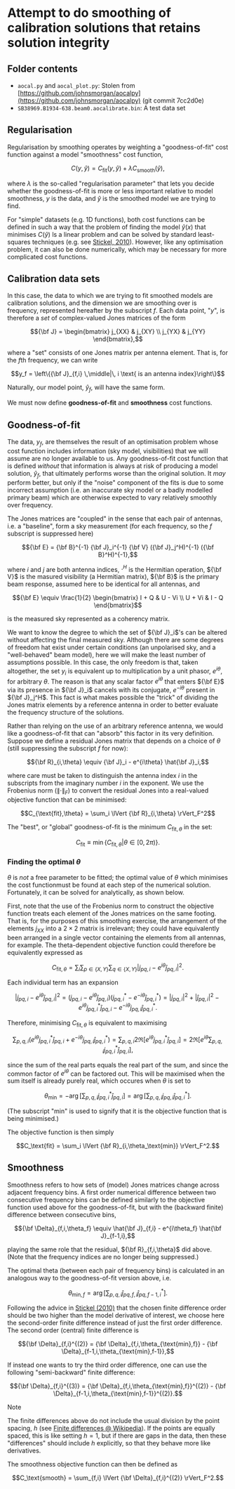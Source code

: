 # Attempt to do smoothing of calibration solutions that retains solution integrity

## Folder contents

- `aocal.py` and `aocal_plot.py`: Stolen from [https://github.com/johnsmorgan/aocalpy](https://github.com/johnsmorgan/aocalpy) (git commit 7cc2d0e)
- `SB38969.B1934-638.beam0.aocalibrate.bin`: A test data set

## Regularisation

Regularisation by smoothing operates by weighting a "goodness-of-fit" cost function against a model "smoothness" cost function,
```math
C(y, \hat{y}) = C_\text{fit}(y, \hat{y}) + \lambda C_\text{smooth}(\hat{y}),
```
where $`\lambda`$ is the so-called "regularisation parameter" that lets you decide whether the goodness-of-fit is more or less important relative to model smoothness, $`y`$ is the data, and $`\hat{y}`$ is the smoothed model we are trying to find.

For "simple" datasets (e.g. 1D functions), both cost functions can be defined in such a way that the problem of finding the model $`\hat{y}(x)`$ that minimises $`C(\hat{y})`$ ls a linear problem and can be solved by standard least-squares techniques (e.g. see [Stickel, 2010](https://www.sciencedirect.com/science/article/pii/S0098135409002567)).
However, like any optimisation problem, it can also be done numerically, which may be necessary for more complicated cost functions.

## Calibration data sets

In this case, the data to which we are trying to fit smoothed models are calibration solutions, and the dimension we are smoothing over is frequency, represented hereafter by the subscript $`f`$.
Each data point, "$`y`$", is therefore a *set* of complex-valued Jones matrices of the form
```math
{\bf J} = \begin{bmatrix} j_{XX} & j_{XY} \\ j_{YX} & j_{YY} \end{bmatrix},
```
where a "set" consists of one Jones matrix per antenna element.
That is, for the $`f`$th frequency, we can write
```math
y_f = \left\{{\bf J}_{f,i} \,\middle|\, i \text{ is an antenna index}\right\}
```
Naturally, our model point, $`\hat{y}_f`$, will have the same form.

We must now define **goodness-of-fit** and **smoothness** cost functions.

## Goodness-of-fit

The data, $`y_f`$, are themselves the result of an optimisation problem whose cost function includes information (sky model, visibilities) that we will assume are no longer available to us.
Any goodness-of-fit cost function that is defined *without* that information is always at risk of producing a model solution, $`\hat{y}_f`$, that ultimately performs worse than the original solution.
It *may* perform better, but only if the "noise" component of the fits is due to some incorrect assumption (i.e. an inaccurate sky model or a badly modelled primary beam) which are otherwise expected to vary relatively smoothly over frequency.

The Jones matrices are "coupled" in the sense that each pair of antennas, i.e. a "baseline", form a sky measurement (for each frequency, so the $`f`$ subscript is suppressed here)
```math
{\bf E} = {\bf B}^{-1} {\bf J}_i^{-1} {\bf V} ({\bf J}_j^H)^{-1} ({\bf B}^H)^{-1},
```
where $`i`$ and $`j`$ are both antenna indices, $`\cdot^H`$ is the Hermitian operation, $`{\bf V}`$ is the masured visibility (a Hermitian matrix), $`{\bf B}`$ is the primary beam response, assumed here to be identical for all antennas, and 
```math
{\bf E} \equiv \frac{1}{2} \begin{bmatrix} I + Q & U - Vi \\ U + Vi & I - Q \end{bmatrix}
```
is the measured sky represented as a coherency matrix.

We want to know the degree to which the set of $`{\bf J}_i`$'s can be altered without affecting the final measured sky.
Although there are some degrees of freedom hat exist under certain conditions (an unpolarised sky, and a "well-behaved" beam model), here we will make the least number of assumptions possible.
In this case, the only freedom is that, taken altogether, the set $`y_i`$ is equivalent up to multiplication by a unit phasor, $`e^{i\theta}`$, for arbitrary $`\theta`$.
The reason is that any scalar factor $`e^{i\theta}`$ that enters $`{\bf E}`$ via its presence in $`{\bf J}_i`$ cancels with its conjugate, $`e^{-i\theta}`$ present in $`{\bf J}_j^H`$.
This fact is what makes possible the "trick" of dividing the Jones matrix elements by a reference antenna in order to better evaluate the frequency structure of the solutions.

Rather than relying on the use of an arbitrary reference antenna, we would like a goodness-of-fit that can "absorb" this factor in its very definition.
Suppose we define a residual Jones matrix that depends on a choice of $`\theta`$ (still suppressing the subscript $`f`$ for now):
```math
{\bf R}_{i,\theta} \equiv {\bf J}_i - e^{i\theta} \hat{\bf J}_i,
```
where care must be taken to distinguish the antenna index $`i`$ in the subscripts from the imaginary number $`i`$ in the exponent.
We use the Frobenius norm ($`\lVert \cdot \rVert_F`$) to convert the residual Jones into a real-valued objective function that can be minimised:
```math
C_{\text{fit},\theta} = \sum_i \lVert {\bf R}_{i,\theta} \rVert_F^2
```
The "best", or "global" goodness-of-fit is the minimum $`C_{\text{fit},\theta}`$ in the set:
```math
C_\text{fit} \equiv \min \left\{C_{\text{fit},\theta} \middle| \theta \in [0,2\pi)\right\}.
```

### Finding the optimal $`\theta`$

$`\theta`$ is *not* a free parameter to be fitted; the optimal value of $`\theta`$ which minimises the cost functionmust be found at each step of the numerical solution.
Fortunately, it can be solved for analytically, as shown below.

First, note that the use of the Frobenius norm to construct the objective function treats each element of the Jones matrices on the same footing.
That is, for the purposes of this smoothing exercise, the arrangement of the elements $`j_{XX}`$ into a $`2 \times 2`$ matrix is irrelevant; they could have equivalently been arranged in a single vector containing the elements from all antennas, for example.
The theta-dependent objective function could therefore be equivalently expressed as
```math
C_{\text{fit},\theta} = \sum_i \sum_{p\in\{X,Y\}} \sum_{q\in\{X,Y\}} |j_{pq,i} - e^{i\theta} \hat{j}_{pq,i}|^2.
```
Each individual term has an expansion
```math
|j_{pq,i} - e^{i\theta} \hat{j}_{pq,i}|^2
    = (j_{pq,i} - e^{i\theta} \hat{j}_{pq,i})(j_{pq,i}^\ast - e^{-i\theta} \hat{j}_{pq,i}^\ast)
    = |j_{pq,i}|^2 + |\hat{j}_{pq,i}|^2 - e^{i\theta} j_{pq,i}^\ast \hat{j}_{pq,i} - e^{-i\theta} j_{pq,i} \hat{j}_{pq,i}^\ast.
```
Therefore, minimising $`C_{\text{fit},\theta}`$ is equivalent to maximising
```math
\sum_{p,q,i} \left( e^{i\theta} j_{pq,i}^\ast \hat{j}_{pq,i} + e^{-i\theta} j_{pq,i} \hat{j}_{pq,i}^\ast \right)
    = \sum_{p,q,i} 2 \Re \left[ e^{i\theta} j_{pq,i}^\ast \hat{j}_{pq,i} \right]
    = 2 \Re \left[ e^{i\theta} \sum_{p,q,i} j_{pq,i}^\ast \hat{j}_{pq,i} \right],
```
since the sum of the real parts equals the real part of the sum, and since the common factor of $`e^{i\theta}`$ can be factored out.
This will be maximised when the sum itself is already purely real, which occures when $`\theta`$ is set to
```math
\theta_\text{min}
    = -\arg \left[ \sum_{p,q,i} j_{pq,i}^\ast \hat{j}_{pq,i} \right]
    = \arg \left[ \sum_{p,q,i} j_{pq,i} \hat{j}_{pq,i}^\ast \right].
```
(The subscript "min" is used to signify that it is the objective function that is being minimised.)

The objective function is then simply
```math
C_\text{fit} = \sum_i \lVert {\bf R}_{i,\theta_\text{min}} \rVert_F^2.
```

## Smoothness

Smoothness refers to how sets of (model) Jones matrices change across adjacent frequency bins.
A first order numerical difference between two consecutive frequency bins can be defined similarly to the objective function used above for the goodness-of-fit, but with the (backward finite) difference between consecutive bins,
```math
{\bf \Delta}_{f,i,\theta_f} \equiv \hat{\bf J}_{f,i} - e^{i\theta_f} \hat{\bf J}_{f-1,i},
```
playing the same role that the residual, $`{\bf R}_{f,i,\theta}`$ did above.
(Note that the frequency indices are no longer being suppressed.)

The optimal theta (between each pair of frequency bins) is calculated in an analogous way to the goodness-of-fit version above, i.e.
```math
\theta_{\text{min},f}
    = \arg \left[ \sum_{p,q,i} \hat{j}_{pq,f,i} \hat{j}_{pq,f-1,i}^\ast \right].
```
Following the advice in [Stickel (2010)](https://www.sciencedirect.com/science/article/pii/S0098135409002567) that the chosen finite difference order should be two higher than the model derivative of interest, we choose here the second-order finite difference instead of just the first order difference.
The second order (central) finite difference is
```math
{\bf \Delta}_{f,i}^{(2)} = {\bf \Delta}_{f,i,\theta_{\text{min},f}} - {\bf \Delta}_{f-1,i,\theta_{\text{min},f-1}},
```

If instead one wants to try the third order difference, one can use the following "semi-backward" finite difference:
```math
{\bf \Delta}_{f,i}^{(3)} = {\bf \Delta}_{f,i,\theta_{\text{min},f}}^{(2)} - {\bf \Delta}_{f-1,i,\theta_{\text{min},f-1}}^{(2)}.
```

> [!NOTE]
> The finite differences above do not include the usual division by the point spacing, $`h`$ (see [Finite differences @ Wikipedia](https://en.wikipedia.org/wiki/Finite_difference)).
> If the points are equally spaced, this is like setting $`h = 1`$, but if there are gaps in the data, then these "differences" should include $`h`$ explicitly, so that they behave more like derivatives.

The smoothness objective function can then be defined as
```math
C_\text{smooth} = \sum_{f,i} \lVert {\bf \Delta}_{f,i}^{(2)} \rVert_F^2.
```
